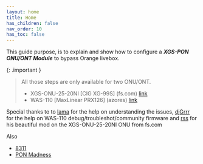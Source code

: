 ```yaml
---
layout: home
title: Home
has_children: false
nav_order: 10
has_toc: false
---
```


This guide purpose, is to explain and show how to configure a ***XGS-PON ONU/ONT Module*** to bypass Orange livebox.

{: .important }
> All those steps are only available for two ONU/ONT.
> - XGS-ONU-25-20NI [CIG XG-99S] (fs.com) [link](https://www.fs.com/fr/products/185594.html)
> - WAS-110 [MaxLinear PRX126] (azores) [link](https://www.fibermall.com/sale-460693-xgspon-onu-sfp-stick.htm)

Special thanks to to [lama](https://github.com/palpaga) for the help on understanding the issues, [djGrrr](https://github.com/djGrrr) for the help on WAS-110 debug/troubleshot/community firmware and [rss](https://github.com/rssor) for his beautiful mod on the XGS-ONU-25-20NI ONU from fs.com

Also
- [8311](https://pon.wiki)
- [PON Madness](https://hackaday.io/project/194709-pon-madness-bypass-xgs-pon-ontswith-a-stick)


<!--
 {% t global.tagline %}
-->
